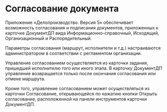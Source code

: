 # Согласование документа

Приложение «Делопроизводство. Версия 5» обеспечивает возможность согласования и подписания документов, приложенных к карточке ДокументДП вида Информационно-справочный, Исходящий, Организационный и Распорядительный.

Параметры согласования (маршрут, исполнители и т.д.) настраиваются администратором в соответствии с регламентом организации.

Управление согласованием осуществляется из карточки задания, пришедшей исполнителю того или иного этапа. В карточку ДокументДП управление возвращается только после окончания согласования или отмене маршрута.

Кроме того, управление согласованием может осуществляться из карточки Согласование, открывающейся по нажатию кнопки Открыть согласование, расположенной на панели инструментов карточки ДокументДП.